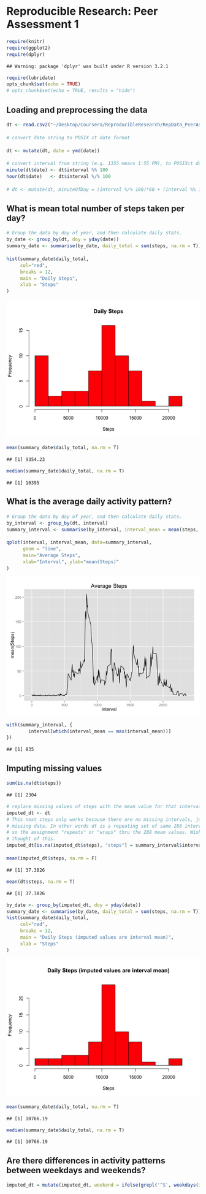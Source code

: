 # Reproducible Research: Peer Assessment 1


```r
require(knitr)
require(ggplot2)
require(dplyr)
```

```
## Warning: package 'dplyr' was built under R version 3.2.1
```

```r
require(lubridate)
opts_chunk$set(echo = TRUE)
# opts_chunk$set(echo = TRUE, results = "hide")
```

## Loading and preprocessing the data


```r
dt <- read.csv2("~/Desktop/Coursera/ReproducibleResearch/RepData_PeerAssessment1/activity.csv", sep = ",", stringsAsFactors = FALSE, header = TRUE)  

# convert date string to POSIX ct date format

dt <- mutate(dt, date = ymd(date))

# convert interval from string (e.g. 1355 means 1:55 PM), to POSIXct date-time
minute(dt$date) <- dt$interval %% 100
hour(dt$date)   <- dt$interval %/% 100

# dt <- mutate(dt, minuteOfDay = (interval %/% 100)*60 + (interval %% 100))
```

## What is mean total number of steps taken per day?


```r
# Group the data by day of year, and then calculate daily stats.
by_date <- group_by(dt, doy = yday(date))
summary_date <- summarise(by_date, daily_total = sum(steps, na.rm = T))

hist(summary_date$daily_total,
     col="red", 
     breaks = 12,
     main = "Daily Steps", 
     xlab = "Steps"
)
```

![](PA1_files/figure-html/meanDailyStep-1.png) 

```r
mean(summary_date$daily_total, na.rm = T)
```

```
## [1] 9354.23
```

```r
median(summary_date$daily_total, na.rm = T)
```

```
## [1] 10395
```

## What is the average daily activity pattern?


```r
# Group the data by day of year, and then calculate daily stats.
by_interval <- group_by(dt, interval)
summary_interval <- summarise(by_interval, interval_mean = mean(steps, na.rm = TRUE))

qplot(interval, interval_mean, data=summary_interval, 
      geom = "line",
      main="Average Steps",
      xlab="Interval", ylab="mean(Steps)"
)
```

![](PA1_files/figure-html/meanIntervalStep-1.png) 

```r
with(summary_interval, {
        interval[which(interval_mean == max(interval_mean))]
})
```

```
## [1] 835
```


## Imputing missing values


```r
sum(is.na(dt$steps))
```

```
## [1] 2304
```

```r
# replace missing values of steps with the mean value for that interval
imputed_dt <- dt
# This next steps only works because there are no missing intervals, just 
# missing data. In other words dt is a repeating set of same 288 intervals
# so the assignment "repeats" or "wraps" thru the 288 mean values. Wish I
# thought of this.
imputed_dt[is.na(imputed_dt$steps), "steps"] = summary_interval$interval_mean

mean(imputed_dt$steps, na.rm = F)
```

```
## [1] 37.3826
```

```r
mean(dt$steps, na.rm = T)
```

```
## [1] 37.3826
```

```r
by_date <- group_by(imputed_dt, doy = yday(date))
summary_date <- summarise(by_date, daily_total = sum(steps, na.rm = T))
hist(summary_date$daily_total,
     col="red", 
     breaks = 12,
     main = "Daily Steps (imputed values are interval mean)", 
     xlab = "Steps"
)
```

![](PA1_files/figure-html/imputMissingStep-1.png) 

```r
mean(summary_date$daily_total, na.rm = T)
```

```
## [1] 10766.19
```

```r
median(summary_date$daily_total, na.rm = T)
```

```
## [1] 10766.19
```

## Are there differences in activity patterns between weekdays and weekends?


```r
imputed_dt = mutate(imputed_dt, weekend = ifelse(grepl('^S', weekdays(imputed_dt$date)), "Weekend", "Weekday"))
```
